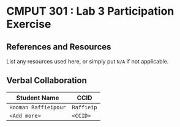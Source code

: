 # CMPUT 301 : Lab 3 Participation Exercise

## References and Resources

List any resources used here, or simply put `N/A` if not applicable.

## Verbal Collaboration

| Student Name | CCID      |
| ------------ | --------- |
| `Hooman Raffieipour`    | `Raffieip` |
| `<Add more>` | `<CCID>`  |
